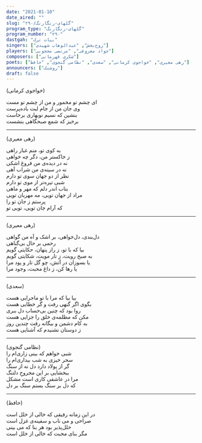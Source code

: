 ```yaml
---
date: "2021-01-10"
date_aired: ""
slug: "گلهای-رنگارنگ/۲۹۰"
program_type: "گلهای-رنگارنگ"
program_number: "۲۹۰"
dastgah: "بیات ترک"
singers: ["روح‌بخش", "عبدالوهاب شهیدی"]
players: ["جواد معروفی", "مرتضی محجوبی"]
composers: ["شکری قهرمانی"]
poets: ["رهی معیری", "خواجوی کرمانی", "سعدی", "نظامی گنجوی", "حافظ"]
announcers: ["روشنک"]
draft: false
---
```


(خواجوی کرمانی)  

ای چشم تو مخمور و من از چشم تو مست  
وی جان من از جام لبت باده‌پرست  
بنشین که نسیم نوبهاری برخاست  
برخیز که شمع صبحگاهی بنشست  

---  

(رهی معیری)  

به کوی تو، منم غبار راهی  
ز خاکستر من، دگر چه خواهی  
نه در دیده‌ی من فروغ اشکی  
نه در سینه‌ی من شراب آهی  
نظر از دو جهان سوی تو دارم  
شبی تیره‌تر از موی تو دارم  
بتاب اندر دلم که مهر و ماهی  
مراد از جهان تویی، مه مهربان تویی  
پرستم ز جان تو را  
که آرام جان تویی، تویی تو  

---  

(رهی معیری)  

دل‌بندی، دل‌خواهی، بر اشک و آه من گواھی  
رحمی بر حال بی‌گناهی  
بیا که با تو، ز راز پنهان، حکایتی گویم  
به صبح رویت، ز تار مویت، شکایتی گویم  
یا بسوزان در آتش، چو گل تار و پود مرا  
یا رها کن، ز داغ محبت، وجود مرا  

---  

(سعدی)  

بیا بیا که مرا با تو ماجرایی هست  
بگوی اگر گنهی رفت و گر خطایی هست  
روا بود که چنین بی‌حساب دل ببری  
مکن که مظلمه‌ی خلق را جزایی هست  
به کام دشمن و بیگانه رفت چندین روز  
ز دوستان نشنیدم که آشنایی هست  

---  

(نظامی گنجوی)  
شبی خواهم که بینی زاری‌ام را  
سحر خیزی به شب بیداری‌ام را  
گر از پولاد دارد دل نه از سنگ  
ببخشایی بر این مجروحِ دلتنگ  
مرا در عاشقی کاری است مشکل  
که دل بر سنگ بستم سنگ بر دل  

---  

(حافظ)  

در این زمانه رفیقی که خالی از خلل است  
صراحی و می ناب و سفینه‌ی غزل است  
خلل‌پذیر بود هر بنا که می بینی  
مگر بنای محبت که خالی از خلل است  
